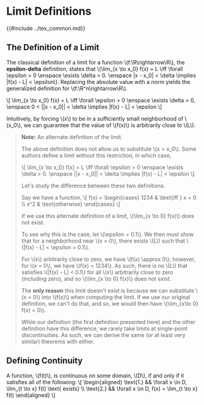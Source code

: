 # Limit Definitions

{{#include ../tex_common.md}}

## The Definition of a Limit

The classical definition of a limit for a function \\(f:\R\rightarrow\R\\), the **epsilon-delta** definition, states that \\(\lim_{x \to x_0} f(x) = L \iff \forall \epsilon > 0 \enspace \exists \delta > 0. \enspace |x - x_0| < \delta \implies |f(x) - L| < \epsilon\\). Replacing the absolute value with a norm yields the generalized definition for \\(f:\R^n\rightarrow\R\\).

\\[
   \lim_{x \to x_0} f(x) = L \iff \forall \epsilon > 0 \enspace \exists \delta > 0. \enspace 0 < ||x - x_0|| < \delta \implies |f(x) - L| < \epsilon
\\]

Intuitively, by forcing \\(x\\) to be in a sufficiently small neighborhood of \\(x_0\\), we can guarantee that the value of \\(f(x)\\) is arbitrarily close to \\(L\\).

> **Note:** An alternate definition of the limit.
>
> The above definition does not allow us to substitute \\(x = x_0\\). Some authors define a limit without this restriction, in which case,
>
> \\[
>    \lim_{x \to x_0} f(x) = L \iff \forall \epsilon > 0 \enspace \exists \delta > 0. \enspace ||x - x_0|| < \delta \implies |f(x) - L| < \epsilon
> \\]
>
> Let's study the difference between these two definitions.
>
> Say we have a function,
> \\[
>  f(x) = \begin{cases}
>   1234 & \text{iff } x = 0 \\\\
>   x^2 & \text{otherwise}
>  \end{cases}
> \\]
>
> If we use this alternate definition of a limit, \\(\lim_{x \to 0} f(x)\\) does not exist.
>
> To see why this is the case, let \\(\epsilon = 0.1\\).
> We then must show that for a neighborhood near \\(x = 0\\), there exists \\(L\\) such that \\(|f(x) - L| < \epsilon = 0.1\\).
>
> For \\(x\\) arbitrarily close to zero, we have \\(f(x) \approx 0\\); however, for \\(x = 0\\), we have \\(f(x) = 1234\\). As such, there is no \\(L\\) that satisfies \\(|f(x) - L| < 0.1\\) for all \\(x\\) arbitrarily close to zero (including zero), and so \\(\lim_{x \to 0} f(x)\\) does not exist.
>
> The **only reason** this limit doesn't exist is because we can substitute \\(x = 0\\) into \\(f(x)\\) when computing the limit. If we use our original definition, we can't do that, and so, we would then have \\(\lim_{x\to 0} f(x) = 0\\).
>
> While our definition (the first definition presented here) and the other definition have this difference, we rarely take limits at single-point discontinuities. As such, we can derive the same (or at least very similar) theorems with either.
>

## Defining Continuity

A function, \\(f(t)\\), is continuous on some domain, \\(D\\), if and only if it satisfies all of the following:
\\[
\begin{aligned}
   \text{1.} && \forall x \in D, \lim_{t \to x} f(t) \text{ exists} \\\\
   \text{2.} && \forall x \in D, f(x) = \lim_{t \to x} f(t)
\end{aligned}
\\]

